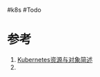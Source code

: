 #k8s  #Todo 

# 参考
1. [Kubernetes资源与对象简述](https://www.cnblogs.com/life-of-coding/p/12156685.html)
2. 